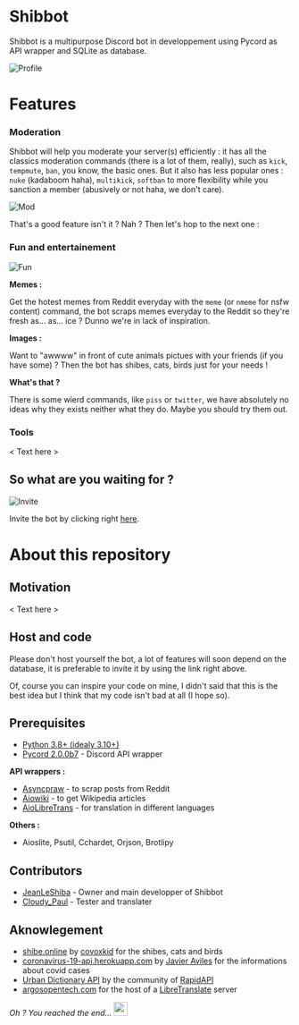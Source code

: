# ****Shibbot****

Shibbot is a multipurpose Discord bot in developpement using Pycord as API wrapper and SQLite as database.

![Profile](https://camo.githubusercontent.com/52bc9a001b2806c730ed2bcf1de48619379dea46a6417e75136da4d11dd5a8b2/68747470733a2f2f6d656469612e646973636f72646170702e6e65742f6174746163686d656e74732f3836303935383733333534363638343432392f3937303033353736383830343338303730332f756e6b6e6f776e2e706e67)

# Features

### Moderation

Shibbot will help you moderate your server(s) efficiently : it has all the classics moderation commands (there is a lot of them, really), such as `kick`, `tempmute`, `ban`, you know, the basic ones.
But it also has less popular ones : `nuke` (kadaboom haha), `multikick`, `softban` to more flexibility while you sanction a member (abusively or not haha, we don't care).

![Mod](https://media.discordapp.net/attachments/955511076261347369/981661183750852658/mod.png)

That's a good feature isn't it ? Nah ?
Then let's hop to the next one :

### Fun and entertainement

![Fun](https://media.discordapp.net/attachments/955511076261347369/981661184249978880/images.png)

**Memes :**

Get the hotest memes from Reddit everyday with the `meme` (or `nmeme` for nsfw content) command, the bot scraps memes everyday to the Reddit so they're fresh as... as... ice ? Dunno we're in lack of inspiration.

**Images :**

Want to "awwww" in front of cute animals pictues with your friends (if you have some) ? Then the bot has shibes, cats, birds just for your needs !

**What's that ?**

There is some wierd commands, like `piss` or `twitter`, we have absolutely no ideas why they exists neither what they do. Maybe you should try them out.

### Tools

< Text here >

## So what are you waiting for ?

![Invite](https://media.discordapp.net/attachments/955511076261347369/981661184002494464/you_shloud.jpg)

Invite the bot by clicking right [here](https://discord.com/api/oauth2/authorize?client_id=838922957547765801&permissions=8&scope=bot%20applications.commands).

# About this repository

## Motivation

< Text here >

## Host and code

Please don't host yourself the bot, a lot of features will soon depend on the database, it is preferable to invite it by using the link right above.

Of, course you can inspire your code on mine, I didn't said that this is the best idea but I think that my code isn't bad at all (I hope so).

## Prerequisites

- [Python 3.8+ (idealy 3.10+)](https://python.org)
- [Pycord 2.0.0b7](https://pycord.dev) - Discord API wrapper

**API wrappers :**

- [Asyncpraw](https://pypi.org/project/asyncpraw/) - to scrap posts from Reddit
- [Aiowiki](https://github.com/Gelbpunkt/aiowiki) - to get Wikipedia articles
- [AioLibreTrans](https://github.com/JeanLeShiba/aioLibreTranslate) - for translation in different languages

**Others :**

- Aioslite, Psutil, Cchardet, Orjson, Brotlipy

## Contributors

- [JeanLeShiba](https://github.com/JeanLeShiba) - Owner and main developper of Shibbot
- [Cloudy_Paul](https://github.com/Cloudy-Paul) - Tester and translater

## Aknowlegement

- [shibe.online](https://shibe.online) by [covoxkid](https://twitter.com/covoxkid) for the shibes, cats and birds
- [coronavirus-19-api.herokuapp.com](https://coronavirus-19-api.herokuapp.com) by [Javier Aviles](https://github.com/javieraviles) for the informations about covid cases
- [Urban Dictionary API](https://rapidapi.com/community/api/urban-dictionary) by the community of [RapidAPI](rapidapi.com)
- [argosopentech.com](https://translate.argosopentech.com) for the host of a [LibreTranslate](https://libretranslate.com/) server

*Oh ? You reached the end...* <img src="https://cdn.discordapp.com/emojis/836308954601750578.webp?size=96" width="25px">
